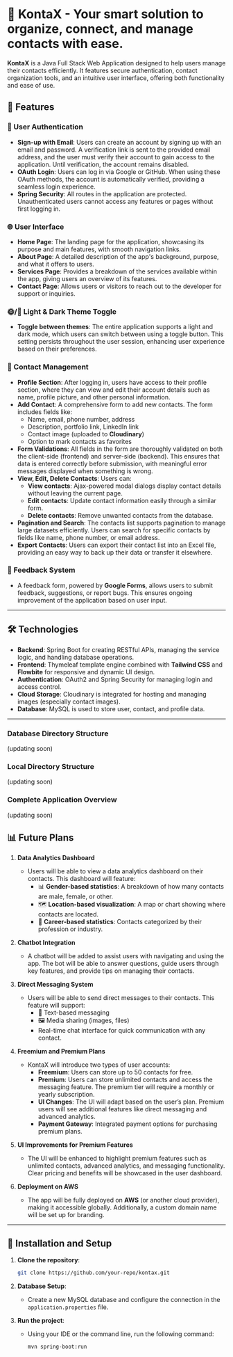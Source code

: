 # 📇 KontaX - Your smart solution to organize, connect, and manage contacts with ease.

**KontaX** is a Java Full Stack Web Application designed to help users manage their contacts efficiently. It features secure authentication, contact organization tools, and an intuitive user interface, offering both functionality and ease of use.



## 🚀 Features

### 🔐 User Authentication
- **Sign-up with Email**: Users can create an account by signing up with an email and password. A verification link is sent to the provided email address, and the user must verify their account to gain access to the application. Until verification, the account remains disabled.
- **OAuth Login**: Users can log in via Google or GitHub. When using these OAuth methods, the account is automatically verified, providing a seamless login experience.
- **Spring Security**: All routes in the application are protected. Unauthenticated users cannot access any features or pages without first logging in.

### 🌐 User Interface
- **Home Page**: The landing page for the application, showcasing its purpose and main features, with smooth navigation links.
- **About Page**: A detailed description of the app's background, purpose, and what it offers to users.
- **Services Page**: Provides a breakdown of the services available within the app, giving users an overview of its features.
- **Contact Page**: Allows users or visitors to reach out to the developer for support or inquiries.

### 🌞/🌚 Light & Dark Theme Toggle
- **Toggle between themes**: The entire application supports a light and dark mode, which users can switch between using a toggle button. This setting persists throughout the user session, enhancing user experience based on their preferences.

### 📁 Contact Management
- **Profile Section**: After logging in, users have access to their profile section, where they can view and edit their account details such as name, profile picture, and other personal information.
- **Add Contact**: A comprehensive form to add new contacts. The form includes fields like:
  - Name, email, phone number, address
  - Description, portfolio link, LinkedIn link
  - Contact image (uploaded to **Cloudinary**)
  - Option to mark contacts as favorites
- **Form Validations**: All fields in the form are thoroughly validated on both the client-side (frontend) and server-side (backend). This ensures that data is entered correctly before submission, with meaningful error messages displayed when something is wrong.
- **View, Edit, Delete Contacts**: Users can:
  - **View contacts**: Ajax-powered modal dialogs display contact details without leaving the current page.
  - **Edit contacts**: Update contact information easily through a similar form.
  - **Delete contacts**: Remove unwanted contacts from the database.
- **Pagination and Search**: The contacts list supports pagination to manage large datasets efficiently. Users can search for specific contacts by fields like name, phone number, or email address.
- **Export Contacts**: Users can export their contact list into an Excel file, providing an easy way to back up their data or transfer it elsewhere.

### 📝 Feedback System
- A feedback form, powered by **Google Forms**, allows users to submit feedback, suggestions, or report bugs. This ensures ongoing improvement of the application based on user input.

---

## 🛠️ Technologies

- **Backend**: Spring Boot for creating RESTful APIs, managing the service logic, and handling database operations.
- **Frontend**: Thymeleaf template engine combined with **Tailwind CSS** and **Flowbite** for responsive and dynamic UI design.
- **Authentication**: OAuth2 and Spring Security for managing login and access control.
- **Cloud Storage**: Cloudinary is integrated for hosting and managing images (especially contact images).
- **Database**: MySQL is used to store user, contact, and profile data.

---

### Database Directory Structure 

(updating soon)

### Local Directory Structure

(updating soon)

### Complete Application Overview

(updating soon)


## 📊 Future Plans

1. **Data Analytics Dashboard**  
   - Users will be able to view a data analytics dashboard on their contacts. This dashboard will feature:
     - 📊 **Gender-based statistics**: A breakdown of how many contacts are male, female, or other.
     - 🗺️ **Location-based visualization**: A map or chart showing where contacts are located.
     - 💼 **Career-based statistics**: Contacts categorized by their profession or industry.
   
2. **Chatbot Integration**  
   - A chatbot will be added to assist users with navigating and using the app. The bot will be able to answer questions, guide users through key features, and provide tips on managing their contacts.

3. **Direct Messaging System**  
   - Users will be able to send direct messages to their contacts. This feature will support:
     - 💬 Text-based messaging
     - 🖼️ Media sharing (images, files)
     - Real-time chat interface for quick communication with any contact.

4. **Freemium and Premium Plans**  
   - KontaX will introduce two types of user accounts:
     - **Freemium**: Users can store up to 50 contacts for free.
     - **Premium**: Users can store unlimited contacts and access the messaging feature. The premium tier will require a monthly or yearly subscription.
     - **UI Changes**: The UI will adapt based on the user’s plan. Premium users will see additional features like direct messaging and advanced analytics.
     - **Payment Gateway**: Integrated payment options for purchasing premium plans.

5. **UI Improvements for Premium Features**  
   - The UI will be enhanced to highlight premium features such as unlimited contacts, advanced analytics, and messaging functionality. Clear pricing and benefits will be showcased in the user dashboard.

6. **Deployment on AWS**  
   - The app will be fully deployed on **AWS** (or another cloud provider), making it accessible globally. Additionally, a custom domain name will be set up for branding.

---

## 🔧 Installation and Setup

1. **Clone the repository**:
   ```bash
   git clone https://github.com/your-repo/kontax.git

2. **Database Setup**:
   - Create a new MySQL database and configure the connection in the `application.properties` file.

3. **Run the project**:
   - Using your IDE or the command line, run the following command:
     ```bash
     mvn spring-boot:run
     ```

